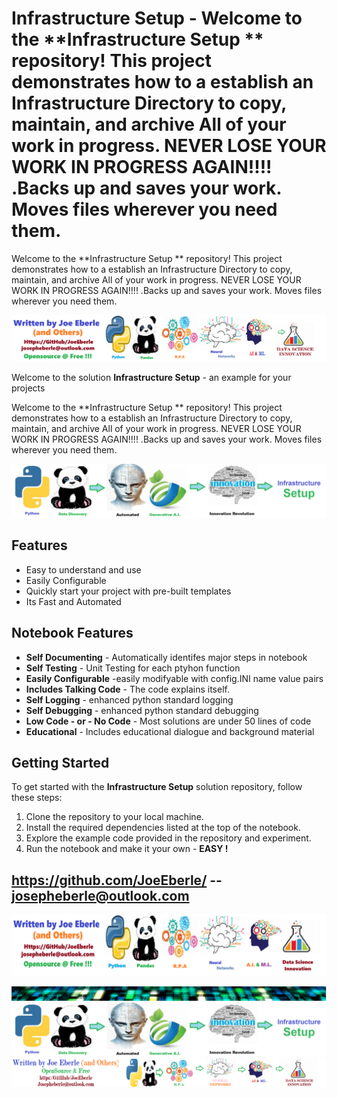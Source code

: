 
# Infrastructure Setup - Welcome to the **Infrastructure Setup ** repository! This project demonstrates how to a establish an Infrastructure Directory to copy, maintain, and archive All of your work in progress. NEVER LOSE YOUR WORK IN PROGRESS AGAIN!!!! .Backs up and saves your work.  Moves files wherever you need them. 
Welcome to the **Infrastructure Setup ** repository! This project demonstrates how to a establish an Infrastructure Directory to copy, maintain, and archive All of your work in progress. NEVER LOSE YOUR WORK IN PROGRESS AGAIN!!!! .Backs up and saves your work.  Moves files wherever you need them. 

![Image image_filename](code.png)

Welcome to the solution **Infrastructure Setup** - an example for your projects

Welcome to the **Infrastructure Setup ** repository! This project demonstrates how to a establish an Infrastructure Directory to copy, maintain, and archive All of your work in progress. NEVER LOSE YOUR WORK IN PROGRESS AGAIN!!!! .Backs up and saves your work.  Moves files wherever you need them. 

![Image image_filename](sample.png)

## Features
- Easy to understand and use  
- Easily Configurable 
- Quickly start your project with pre-built templates
- Its Fast and Automated

## Notebook Features
- **Self Documenting** - Automatically identifes major steps in notebook 
- **Self Testing** - Unit Testing for each ptyhon function
- **Easily Configurable** -easily modifyable with config.INI name value pairs
- **Includes Talking Code** - The code explains itself.
- **Self Logging** - enhanced python standard logging   
- **Self Debugging** - enhanced python standard debugging
- **Low Code - or - No Code** - Most solutions are under 50 lines of code
- **Educational** - Includes educational dialogue and background material
    
## Getting Started
To get started with the **Infrastructure Setup** solution repository, follow these steps:
1. Clone the repository to your local machine.
2. Install the required dependencies listed at the top of the notebook.
3. Explore the example code provided in the repository and experiment.
4. Run the notebook and make it your own - **EASY !**
    
## https://github.com/JoeEberle/ -- josepheberle@outlook.com 
    
![Developer](developer.png)

![Brand](brand.png)
    ![additional_image](infrastructure_setup.png)  <br>![additional_image](joe_logo.png)  <br>